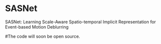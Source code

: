 # SASNet
SASNet: Learning Scale-Aware Spatio-temporal Implicit Representation for Event-based Motion Deblurring

#The code will soon be open source.
